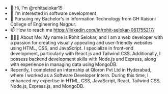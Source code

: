 - 👋 Hi, I’m @rohitselokar15
- 👀 I’m interested in software development
- 📖 Pursuing my Bachelor's in Information Technology from GH Raisoni College of Engineering Nagpur.
- 📫 How to reach me https://linkedin.com/in/rohit-selokar-061755217/
- 🙎🏼‍♂️ About Me: My name is Rohit Selokar, and I am a web developer with a passion for creating visually appealing and user-friendly websites using HTML, CSS, and JavaScript. I specialize in front-end development,   particularly with React.js and Tailwind CSS. Additionally, I possess backend development skills with Node.js and Express, along with experience in managing data using MongoDB.
- Recently, I completed an internship at Qloron Pvt Ltd in Hyderabad, where I worked as a Software Developer Intern. During this time, I enhanced my expertise in HTML, CSS, JavaScript, React, Tailwind CSS, Node.js, Express.js, and MongoDB.

<!---
rohitselokar15/rohitselokar15 is a ✨ special ✨ repository because its `README.md` (this file) appears on your GitHub profile.
You can click the Preview link to take a look at your changes.
--->
